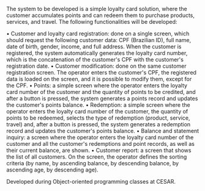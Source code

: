 The system to be developed is a simple loyalty card solution, where the customer accumulates points and can redeem them to purchase products, services, and travel. The following functionalities will be developed:

• Customer and loyalty card registration: done on a single screen, which should request the following customer data: CPF (Brazilian ID), full name, date of birth, gender, income, and full address. When the customer is registered, the system automatically generates the loyalty card number, which is the concatenation of the customer's CPF with the customer's registration date.
• Customer modification: done on the same customer registration screen. The operator enters the customer's CPF, the registered data is loaded on the screen, and it is possible to modify them, except for the CPF.
• Points: a simple screen where the operator enters the loyalty card number of the customer and the quantity of points to be credited, and after a button is pressed, the system generates a points record and updates the customer's points balance.
• Redemption: a simple screen where the operator enters the loyalty card number of the customer, the quantity of points to be redeemed, selects the type of redemption (product, service, travel) and, after a button is pressed, the system generates a redemption record and updates the customer's points balance.
• Balance and statement inquiry: a screen where the operator enters the loyalty card number of the customer and all the customer's redemptions and point records, as well as their current balance, are shown.
• Customer report: a screen that shows the list of all customers. On the screen, the operator defines the sorting criteria (by name, by ascending balance, by descending balance, by ascending age, by descending age).

Developed during Object-oriented programming classes at CESAR.
